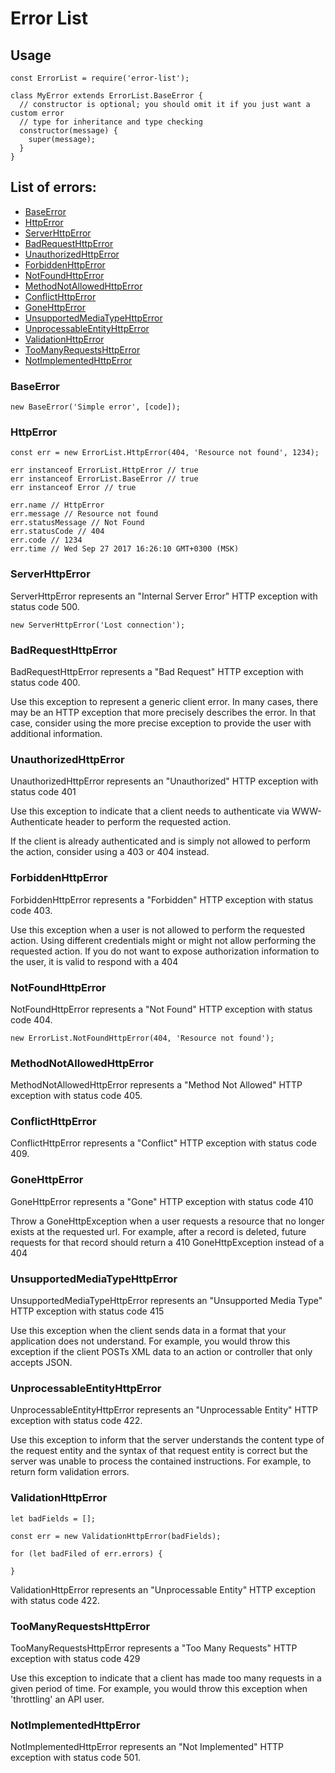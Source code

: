 # Error List

## Usage

    const ErrorList = require('error-list');
    
    class MyError extends ErrorList.BaseError {
      // constructor is optional; you should omit it if you just want a custom error
      // type for inheritance and type checking
      constructor(message) {
        super(message);
      }
    }
    
    
## List of errors:
* [BaseError](#BaseError)
* [HttpError](#HttpError)
* [ServerHttpError](#ServerHttpError)
* [BadRequestHttpError](#BadRequestHttpError)
* [UnauthorizedHttpError](#UnauthorizedHttpError)
* [ForbiddenHttpError](#ForbiddenHttpError)
* [NotFoundHttpError](#NotFoundHttpError)
* [MethodNotAllowedHttpError](#MethodNotAllowedHttpError)
* [ConflictHttpError](#ConflictHttpError)
* [GoneHttpError](#GoneHttpError)
* [UnsupportedMediaTypeHttpError](#UnsupportedMediaTypeHttpError)
* [UnprocessableEntityHttpError](#UnprocessableEntityHttpError)
* [ValidationHttpError](#ValidationHttpError)
* [TooManyRequestsHttpError](#TooManyRequestsHttpError)
* [NotImplementedHttpError](#NotImplementedHttpError)
   


### BaseError

    new BaseError('Simple error', [code]);
    
### HttpError

    const err = new ErrorList.HttpError(404, 'Resource not found', 1234);
    
    err instanceof ErrorList.HttpError // true
    err instanceof ErrorList.BaseError // true
    err instanceof Error // true
    
    err.name // HttpError
    err.message // Resource not found
    err.statusMessage // Not Found
    err.statusCode // 404
    err.code // 1234
    err.time // Wed Sep 27 2017 16:26:10 GMT+0300 (MSK)

### ServerHttpError

ServerHttpError represents an "Internal Server Error" HTTP exception with status code 500.

    new ServerHttpError('Lost connection');

### BadRequestHttpError

BadRequestHttpError represents a "Bad Request" HTTP exception with status code 400.

Use this exception to represent a generic client error. In many cases, there may be an HTTP exception that more precisely describes the error. In that case, consider using the more precise exception to provide the user with additional information.

### UnauthorizedHttpError

UnauthorizedHttpError represents an "Unauthorized" HTTP exception with status code 401

Use this exception to indicate that a client needs to authenticate via WWW-Authenticate header to perform the requested action.

If the client is already authenticated and is simply not allowed to perform the action, consider using a 403 or 404 instead.

### ForbiddenHttpError

ForbiddenHttpError represents a "Forbidden" HTTP exception with status code 403.

Use this exception when a user is not allowed to perform the requested action. Using different credentials might or might not allow performing the requested action. If you do not want to expose authorization information to the user, it is valid to respond with a 404 

### NotFoundHttpError

NotFoundHttpError represents a "Not Found" HTTP exception with status code 404.

    new ErrorList.NotFoundHttpError(404, 'Resource not found');

### MethodNotAllowedHttpError

MethodNotAllowedHttpError represents a "Method Not Allowed" HTTP exception with status code 405.

### ConflictHttpError

ConflictHttpError represents a "Conflict" HTTP exception with status code 409.

### GoneHttpError

GoneHttpError represents a "Gone" HTTP exception with status code 410

Throw a GoneHttpException when a user requests a resource that no longer exists at the requested url. For example, after a record is deleted, future requests for that record should return a 410 GoneHttpException instead of a 404

### UnsupportedMediaTypeHttpError

UnsupportedMediaTypeHttpError represents an "Unsupported Media Type" HTTP exception with status code 415

Use this exception when the client sends data in a format that your application does not understand. For example, you would throw this exception if the client POSTs XML data to an action or controller that only accepts JSON.

### UnprocessableEntityHttpError
UnprocessableEntityHttpError represents an "Unprocessable Entity" HTTP exception with status code 422.

Use this exception to inform that the server understands the content type of the request entity and the syntax of that request entity is correct but the server was unable to process the contained instructions. For example, to return form validation errors.

### ValidationHttpError

    let badFields = [];
    
    const err = new ValidationHttpError(badFields);
    
    for (let badFiled of err.errors) {
        
    }
    
        
ValidationHttpError represents an "Unprocessable Entity" HTTP exception with status code 422.


### TooManyRequestsHttpError

TooManyRequestsHttpError represents a "Too Many Requests" HTTP exception with status code 429

Use this exception to indicate that a client has made too many requests in a given period of time. For example, you would throw this exception when 'throttling' an API user.

### NotImplementedHttpError

NotImplementedHttpError represents an "Not Implemented" HTTP exception with status code 501.